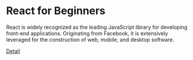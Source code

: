 # React for Beginners

React is widely recognized as the leading JavaScript library for developing front-end applications. Originating from Facebook, it is extensively leveraged for the construction of web, mobile, and desktop software. 

[Detail](https://eduitfree.com/courses/react-for-beginners)